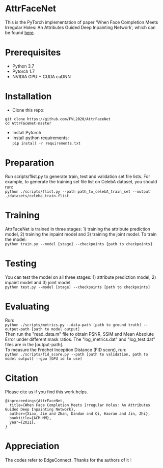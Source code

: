 # AttrFaceNet
This is the PyTorch implementation of paper 'When Face Completion Meets Irregular Holes: An Attributes Guided Deep Inpainting Network', which can be found [here](https://dl.acm.org/doi/abs/10.1145/3474085.3475466).
# Prerequisites
* Python 3.7
* Pytorch 1.7
* NVIDIA GPU + CUDA cuDNN
# Installation
* Clone this repo:  
```
git clone https://github.com/FVL2020/AttrFaceNet
cd AttrFaceNet-master
```
* Install Pytorch
* Install python requirements:  
`pip install -r requirements.txt`  
# Preparation
Run scripts/flist.py to generate train, test and validation set file lists. For example, to generate the training set file list on CelebA dataset, you should run:  
`python ./scripts/flist.py --path path_to_celebA_train_set --output ./datasets/celeba_train.flist`  
# Training
AttrFaceNet is trained in three stages: 1) training the attribute prediction model, 2) training the inpaint model and 3) training the joint model. To train the model:  
`python train.py --model [stage] --checkpoints [path to checkpoints]`  
# Testing
You can test the model on all three stages: 1) attribute prediction model, 2) inpaint model and 3) joint model.  
`python test.py --model [stage] --checkpoints [path to checkpoints]`
# Evaluating
Run:  
`python ./scripts/metrics.py --data-path [path to ground truth] --output-path [path to model output]`  
Then run the "read_data.m" file to obtain PSNR, SSIM and Mean Absolute Error under different mask ratios. The "log_metrics.dat" and "log_test.dat" files are in the [output-path].   
To measure the Fréchet Inception Distance (FID score), run:  
`python ./scripts/fid_score.py --path [path to validation, path to model output] --gpu [GPU id to use]`  
# Citation
Please cite us if you find this work helps.  
```
@inproceedings{AttrFaceNet,  
  title={When Face Completion Meets Irregular Holes: An Attributes Guided Deep Inpainting Network},  
  author={Xiao, Jie and Zhan, Dandan and Qi, Haoran and Jin, Zhi},  
  booktitle={ACM MM},  
  year={2021},  
}
```
# Appreciation
The codes refer to EdgeConnect. Thanks for the authors of it！

